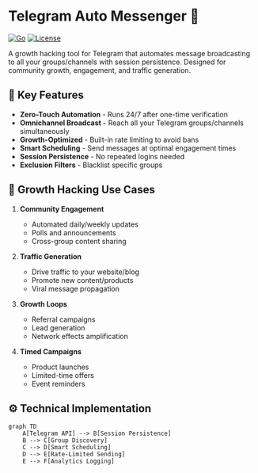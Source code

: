 # Telegram Auto Messenger 🚀

[![Go](https://img.shields.io/badge/Go-1.18+-blue.svg)](https://golang.org/)
[![License](https://img.shields.io/badge/License-MIT-green.svg)](https://opensource.org/licenses/MIT)

A growth hacking tool for Telegram that automates message broadcasting to all your groups/channels with session persistence. Designed for community growth, engagement, and traffic generation.

## 🌟 Key Features

- **Zero-Touch Automation** - Runs 24/7 after one-time verification
- **Omnichannel Broadcast** - Reach all your Telegram groups/channels simultaneously
- **Growth-Optimized** - Built-in rate limiting to avoid bans
- **Smart Scheduling** - Send messages at optimal engagement times
- **Session Persistence** - No repeated logins needed
- **Exclusion Filters** - Blacklist specific groups

## 🚀 Growth Hacking Use Cases

1. **Community Engagement**
   - Automated daily/weekly updates
   - Polls and announcements
   - Cross-group content sharing

2. **Traffic Generation**
   - Drive traffic to your website/blog
   - Promote new content/products
   - Viral message propagation

3. **Growth Loops**
   - Referral campaigns
   - Lead generation
   - Network effects amplification

4. **Timed Campaigns**
   - Product launches
   - Limited-time offers
   - Event reminders

## ⚙️ Technical Implementation

```mermaid
graph TD
    A[Telegram API] --> B[Session Persistence]
    B --> C[Group Discovery]
    C --> D[Smart Scheduling]
    D --> E[Rate-Limited Sending]
    E --> F[Analytics Logging]
